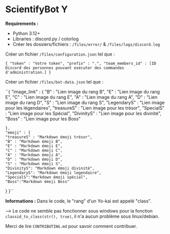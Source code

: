 # ScientifyBot Y
__Requirements :__

- Python 3.12+
- Libraries : discord.py / colorlog
- Créer les dossiers/fichiers : `/files/error/` & `/files/logs/discord.log`

Créer un fichier `/files/configuration.json` tel que : 

``
{
    "token" : "Votre token",
    "prefix" : ".",
    "team_members_id" : [ID Discord des personnes pouvant exécuter des commandes d'administration.]
}
``

Créer un fichier `/files/bot-data.json` tel que :


``{
    "image_link" : {
        "B" : "Lien image du rang B",
        "E" : "Lien image du rang E",
        "C" : "Lien image du rang E",
        "A" : "Lien image du rang A",
        "D" : "Lien image du rang D",
        "S" : "Lien image du rang S",
        "LegendaryS" : "Lien image pour les légendaires",
        "treasureS" : "Lien image pour les trésor",
        "SpecialS" : "Lien image pour les Spécial",
        "DivinityS" : "Lien image pour les divinité",
        "Boss" : "Lien image pour les Boss"

    },
    "emoji" : {
    "treasureS" : "Markdown émoji trésor",
    "B" : "Markdown émoji B",
    "E" : "Markdown émoji E",
    "C" : "Markdown émoji C",
    "A" : "Markdown émoji A",
    "D" : "Markdown émoji D",
    "S" : "Markdown émoji S",
    "DivinityS": "Markdown émoji divinité",
    "LegendaryS": "Markdown émoji legendaire",
    "SpecialS":"Markdown émoji spécial",
    "Boss":"Markdown émoji Boss"
 }
}``



__Informations :__
Dans le code, le "rang" d'un Yo-kai est appelé "class".

--> Le code ne semble pas fonctionner sous windows pour la fonction `classid_to_class(str(), true)`, il n'a aucun problème sous linux/debian.

Merci de lire `CONTRIBUTING.md` pour savoir comment contribuer.
